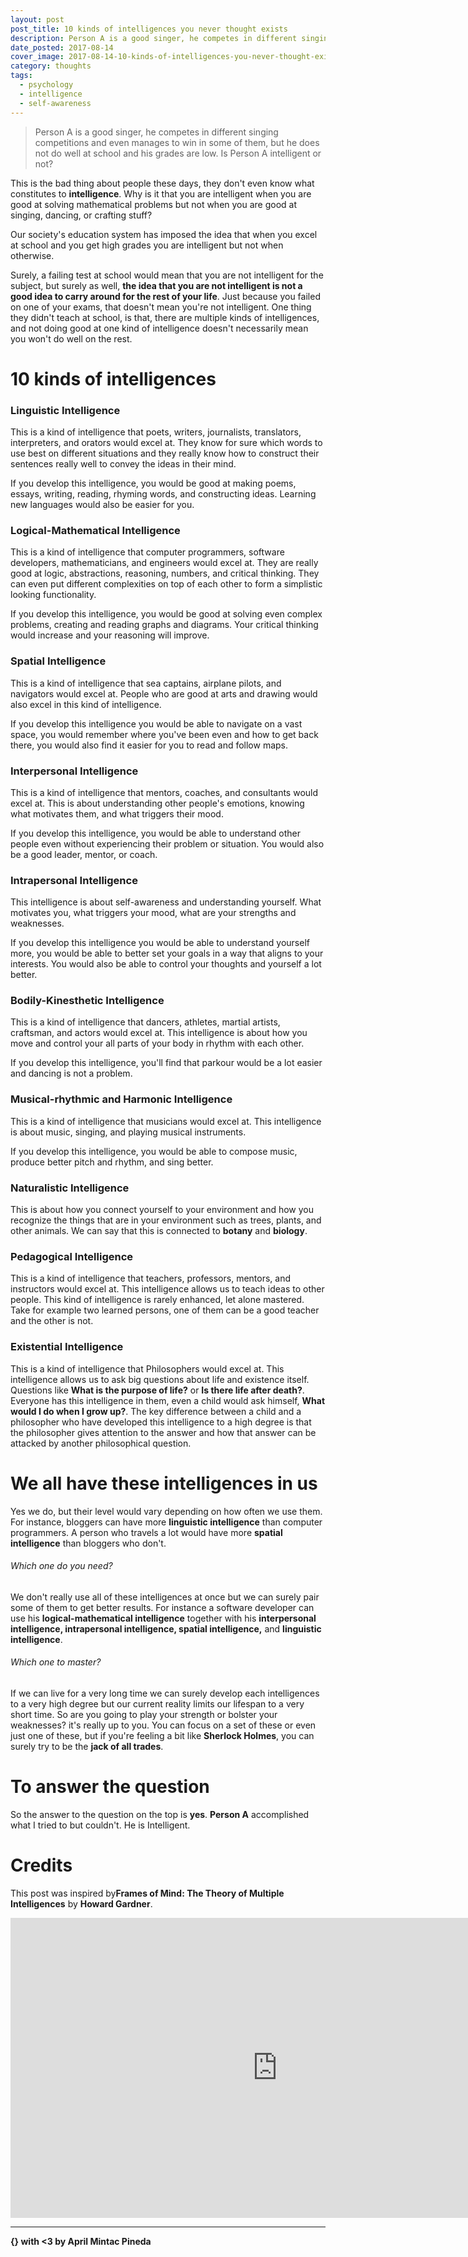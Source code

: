 ```yaml
---
layout: post
post_title: 10 kinds of intelligences you never thought exists
description: Person A is a good singer, he competes in different singing competitions and even manages to win in some of them, but he does not do well at school and his grades are low. Is Person A intelligent or not?
date_posted: 2017-08-14
cover_image: 2017-08-14-10-kinds-of-intelligences-you-never-thought-exists/cover_image.jpg
category: thoughts
tags:
  - psychology
  - intelligence
  - self-awareness
---
```


> Person A is a good singer, he competes in different singing competitions and even manages to win in some of them, but he does not do well at school and his grades are low. Is Person A intelligent or not?

This is the bad thing about people these days, they don't even know what constitutes to **intelligence**. Why is it that you are intelligent when you are good at solving mathematical problems but not when you are good at singing, dancing, or crafting stuff?

Our society's education system has imposed the idea that when you excel at school and you get high grades you are intelligent but not when otherwise.

Surely, a failing test at school would mean that you are not intelligent for the subject, but surely as well, **the idea that you are not intelligent is not a good idea to carry around for the rest of your life**. Just because you failed on one of your exams, that doesn't mean you're not intelligent. One thing they didn't teach at school, is that, there are multiple kinds of intelligences, and not doing good at one kind of intelligence doesn't necessarily mean you won't do well on the rest.

# 10 kinds of intelligences

### Linguistic Intelligence

This is a kind of intelligence that poets, writers, journalists, translators, interpreters, and orators would excel at. They know for sure which words to use best on different situations and they really know how to construct their sentences really well to convey the ideas in their mind.

If you develop this intelligence, you would be good at making poems, essays, writing, reading, rhyming words, and constructing ideas. Learning new languages would also be easier for you.

### Logical-Mathematical Intelligence

This is a kind of intelligence that computer programmers, software developers, mathematicians, and engineers would excel at. They are really good at logic, abstractions, reasoning, numbers, and critical thinking. They can even put different complexities on top of each other to form a simplistic looking functionality.

If you develop this intelligence, you would be good at solving even complex problems, creating and reading graphs and diagrams. Your critical thinking would increase and your reasoning will improve.

### Spatial Intelligence

This is a kind of intelligence that sea captains, airplane pilots, and navigators would excel at. People who are good at arts and drawing would also excel in this kind of intelligence.

If you develop this intelligence you would be able to navigate on a vast space, you would remember where you've been even and how to get back there, you would also find it easier for you to read and follow maps.

### Interpersonal Intelligence

This is a kind of intelligence that mentors, coaches, and consultants would excel at. This is about understanding other people's emotions, knowing what motivates them, and what triggers their mood.

If you develop this intelligence, you would be able to understand other people even without experiencing their problem or situation. You would also be a good leader, mentor, or coach.

### Intrapersonal Intelligence

This intelligence is about self-awareness and understanding yourself. What motivates you, what triggers your mood, what are your strengths and weaknesses.

If you develop this intelligence you would be able to understand yourself more, you would be able to better set your goals in a way that aligns to your interests. You would also be able to control your thoughts and yourself a lot better.

### Bodily-Kinesthetic Intelligence

This is a kind of intelligence that dancers, athletes, martial artists, craftsman, and actors would excel at. This intelligence is about how you move and control your all parts of your body in rhythm with each other.

If you develop this intelligence, you'll find that parkour would be a lot easier and dancing is not a problem.

### Musical-rhythmic and Harmonic Intelligence

This is a kind of intelligence that musicians would excel at. This intelligence is about music, singing, and playing musical instruments.

If you develop this intelligence, you would be able to compose music, produce better pitch and rhythm, and sing better.

### Naturalistic Intelligence

This is about how you connect yourself to your environment and how you recognize the things that are in your environment such as trees, plants, and other animals. We can say that this is connected to **botany** and **biology**.

### Pedagogical Intelligence

This is a kind of intelligence that teachers, professors, mentors, and instructors would excel at. This intelligence allows us to teach ideas to other people. This kind of intelligence is rarely enhanced, let alone mastered. Take for example two learned persons, one of them can be a good teacher and the other is not.

### Existential Intelligence

This is a kind of intelligence that Philosophers would excel at. This intelligence allows us to ask big questions about life and existence itself. Questions like **What is the purpose of life?** or **Is there life after death?**. Everyone has this intelligence in them, even a child would ask himself, **What would I do when I grow up?**. The key difference between a child and a philosopher who have developed this intelligence to a high degree is that the philosopher gives attention to the answer and how that answer can be attacked by another philosophical question.

# We all have these intelligences in us

Yes we do, but their level would vary depending on how often we use them. For instance, bloggers can have more **linguistic intelligence** than computer programmers. A person who travels a lot would have more **spatial intelligence** than bloggers who don't.

###### Which one do you need?

We don't really use all of these intelligences at once but we can surely pair some of them to get better results. For instance a software developer can use his **logical-mathematical intelligence** together with his **interpersonal intelligence, intrapersonal intelligence, spatial intelligence,** and **linguistic intelligence**.

###### Which one to master?

If we can live for a very long time we can surely develop each intelligences to a very high degree but our current reality limits our lifespan to a very short time. So are you going to play your strength or bolster your weaknesses? it's really up to you. You can focus on a set of these or even just one of these, but if you're feeling a bit like **Sherlock Holmes**, you can surely try to be the **jack of all trades**.

# To answer the question

So the answer to the question on the top is **yes**. **Person A** accomplished what I tried to but couldn't. He is Intelligent.

# Credits

This post was inspired by**Frames of Mind: The Theory of Multiple Intelligences** by **Howard Gardner**.

<iframe width="854" height="480" src="https://www.youtube.com/embed/oY2C4YgXm7I" frameborder="0" allowfullscreen></iframe>

* * *

**{} with <3 by April Mintac Pineda**